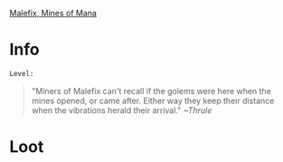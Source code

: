 <!-- TITLE: A Mana Golem -->

[Malefix, Mines of Mana](malefix)

# Info

```perl
Level: 
```
> "Miners of Malefix can't recall if the golems were here when the mines opened, or came after.  Either way they keep their distance when the vibrations herald their arrival."
> *~Thrule*


# Loot